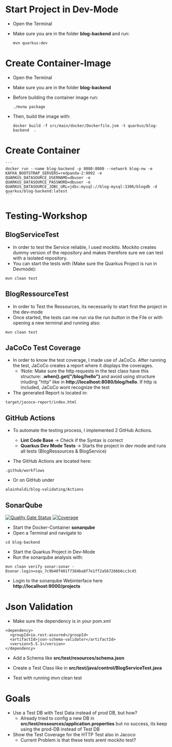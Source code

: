 # Start Project in Dev-Mode

- Open the Terminal
- Make sure you are in the folder **blog-backend** and run:

  ```
  mvn quarkus:dev
  ```

# Create Container-Image

- Open the Terminal
- Make sure you are in the folder **blog-backend**
- Before building the container image run:

  ```
  ./mvnw package
  ```

- Then, build the image with:

  ```
  docker build -f src/main/docker/Dockerfile.jvm -t quarkus/blog-backend  .
  ```

# Create Container

    ```
    docker run --name blog-backend -p 8080:8080 --network blog-nw -e KAFKA_BOOTSTRAP_SERVERS=redpanda-2:9092 -e QUARKUS_DATASOURCE_USERNAME=dbuser -e QUARKUS_DATASOURCE_PASSWORD=dbuser -e QUARKUS_DATASOURCE_JDBC_URL=jdbc:mysql://blog-mysql:3306/blogdb -d quarkus/blog-backend:latest
    ```

# Testing-Workshop

## BlogServiceTest

- In order to test the Service reliable, I used mockito. Mockito creates dummy version of the repository and makes therefore sure we can test with a isolated repository.
- You can start the tests with (Make sure the Quarkus Project is run in Devmode):

```
mvn clean test
```

## BlogRessourceTest

- In order to Test the Ressources, its necessarily to start first the project in the dev-mode
- Once started, the tests can me run via the _run button_ in the File or with opening a new terminal and running also:

```
mvn clean test
```

## JaCoCo Test Coverage

- In order to know the test coverage, I made use of JaCoCo. After running the test, JaCoCo creates a report where it displays the coverages.
  - !Note: Make sure the http requests in the test class have this structure: **.when().get("/blog/hello")** and avoid using structure inluding "http" like in **http://localhost:8080/blog/hello**. If http is included, JaCoCo wont recognize the test
- The generated Report is located in:

```
target/jacoco-report/index.html
```

## GitHub Actions

- To automate the testing process, I implemented 2 GitHub Actions.

  - **Lint Code Base** -> Check if the Syntax is correct
  - **Quarkus Dev Mode Tests** -> Starts the project in dev mode and runs all tests (BlogRessources & BlogService)

- The GitHub Actions are located here:

```
.github/workflows
```

- Or on GitHub under

```
alainhaldi/blog-validating/Actions
```

## SonarQube

[![Quality Gate Status](http://localhost:9000/api/project_badges/measure?project=ch.hftm%3Areactive-test&metric=alert_status&token=sqb_8554ac4380d71077b5687ce6d2296ad2057fe245)](http://localhost:9000/dashboard?id=ch.hftm%3Areactive-test)
[![Coverage](http://localhost:9000/api/project_badges/measure?project=ch.hftm%3Areactive-test&metric=coverage&token=sqb_8554ac4380d71077b5687ce6d2296ad2057fe245)](http://localhost:9000/dashboard?id=ch.hftm%3Areactive-test)

- Start the Docker-Container **sonarqube**
- Open a Terminal and navigate to

```
cd blog-backend
```

- Start the Quarkus Project in Dev-Mode
- Run the sonarqube analysis with:

```
mvn clean verify sonar:sonar -Dsonar.login=squ_7c9b40f401f7384ba8f7e1ff2a567266b6cc3c45
```

- Login to the sonarqube Webinterface here **http://localhost:9000/projects**

# Json Validation

- Make sure the dependency is in your pom.xml

```
<dependency>
  <groupId>io.rest-assured</groupId>
  <artifactId>json-schema-validator</artifactId>
  <version>5.5.1</version>
</dependency>
```

- Add a Schema like **src/test/resources/schema.json**

- Create a Test Class like in **src/test/java/control/BlogServiceTest.java**

- Test with running mvn clean test

# Goals

- Use a Test DB with Test Data instead of prod DB, but how?
  - Already tried to config a new DB in **src/test/ressources/application.properties** but no success, its keep using the prod-DB instead of Test DB
- Show the Test Coverage for the HTTP Test also in Jacoco
  - Current Problem is that these tests arent mockito test?
